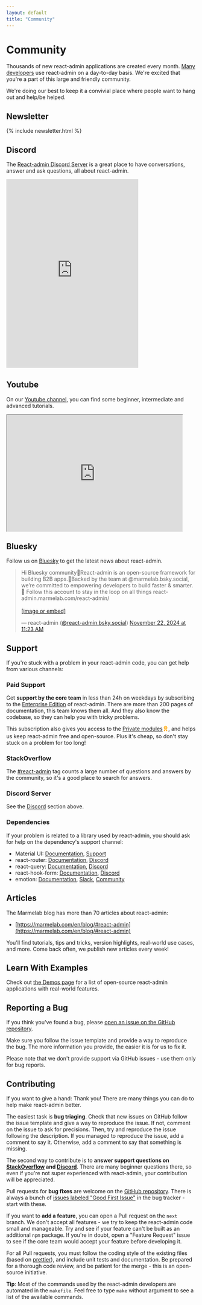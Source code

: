 ```yaml
---
layout: default
title: "Community"
---
```


<style>
    .iframe-wrapper {
        float: none;
        clear: both;
        max-width: 92.25%;
        position: relative;
        padding-bottom: 56.25%;
        padding-top: 25px;
        height: 0;
    }

    .iframe-wrapper iframe {
        position: absolute;
        top: 0;
        left: 0;
        width: 100%;
        height: 100%;
    }
</style>

# Community

Thousands of new react-admin applications are created every month. [Many developers](https://github.com/marmelab/react-admin/network/dependents) use react-admin on a day-to-day basis. We're excited that you're a part of this large and friendly community.

We're doing our best to keep it a convivial place where people want to hang out and help/be helped.

## Newsletter

{% include newsletter.html %}

## Discord

The [React-admin Discord Server](https://discord.gg/GeZF9sqh3N) is a great place to have conversations, answer and ask questions, all about react-admin.

<iframe src="https://discord.com/widget?id=830711057643208724&theme=dark" width="350" height="500" allowtransparency="true" frameborder="0" sandbox="allow-popups allow-popups-to-escape-sandbox allow-same-origin allow-scripts"></iframe>

## Youtube

On our [Youtube channel](https://www.youtube.com/@react-admin), you can find some beginner, intermediate and advanced tutorials.

<div class="iframe-wrapper">
    <iframe
        src="https://www.youtube.com/embed/videoseries?si=-m56_m4W9dEcJjw5&amp;list=PLBCskKfEEuGvgjdpfvH4ZAIGx4UJAUNwP">
    </iframe>
</div>

## Bluesky

Follow us on [Bluesky](https://bsky.app/profile/react-admin.bsky.social) to get the latest news about react-admin.

<blockquote class="bluesky-embed" data-bluesky-uri="at://did:plc:o674lugddxaovsgqijmz4ktu/app.bsky.feed.post/3lbjr4odolc23" data-bluesky-cid="bafyreiefzmsxztuy3btf2vabbhfnuirsf4ck625ldrner4lzwhwvm5oena"><p lang="en">Hi Bluesky community👋React-admin is an open-source framework for building B2B apps.🚀Backed by the team at @marmelab.bsky.social, we’re committed to empowering developers to build faster &amp; smarter.📲 Follow this account to stay in the loop on all things react-admin.marmelab.com/react-admin/<br><br><a href="https://bsky.app/profile/did:plc:o674lugddxaovsgqijmz4ktu/post/3lbjr4odolc23?ref_src=embed">[image or embed]</a></p>&mdash; react-admin (<a href="https://bsky.app/profile/did:plc:o674lugddxaovsgqijmz4ktu?ref_src=embed">@react-admin.bsky.social</a>) <a href="https://bsky.app/profile/did:plc:o674lugddxaovsgqijmz4ktu/post/3lbjr4odolc23?ref_src=embed">November 22, 2024 at 11:23 AM</a></blockquote><script async src="https://embed.bsky.app/static/embed.js" charset="utf-8"></script>

## Support

If you're stuck with a problem in your react-admin code, you can get help from various channels:

### Paid Support

Get **support by the core team** in less than 24h on weekdays by subscribing to the [Enterprise Edition](https://react-admin-ee.marmelab.com) of react-admin. There are more than 200 pages of documentation, this team knows them all. And they also know the codebase, so they can help you with tricky problems.

This subscription also gives you access to the [Private modules](https://react-admin-ee.marmelab.com/#private-modules)<img class="premium" src="./img/premium.svg" style="width: 15px;margin: 0 0px;box-shadow: none;vertical-align:middle"/>, and helps us keep react-admin free and open-source. Plus it's cheap, so don't stay stuck on a problem for too long!

### StackOverflow

The [#react-admin](https://stackoverflow.com/questions/tagged/react-admin) tag counts a large number of questions and answers by the community, so it's a good place to search for answers.

### Discord Server

See the [Discord](#discord) section above.

### Dependencies

If your problem is related to a library used by react-admin, you should ask for help on the dependency's support channel:

* Material UI: [Documentation](https://mui.com/material-ui/getting-started/), [Support](https://mui.com/material-ui/getting-started/support/)
* react-router: [Documentation](https://reactrouter.com/en/main), [Discord](https://rmx.as/discord)
* react-query: [Documentation](https://tanstack.com/query/v5/docs/react/overview), [Discord](https://tlinz.com/discord)
* react-hook-form: [Documentation](https://react-hook-form.com/get-started), [Discord](https://discord.gg/yYv7GZ8)
* emotion: [Documentation](https://emotion.sh/docs/introduction), [Slack](https://join.slack.com/t/emotion-slack/shared_invite/zt-rmtwsy74-2uvyFdz5uxa8OiMguJJeuQ), [Community](https://emotion.sh/docs/community)

## Articles

The Marmelab blog has more than 70 articles about react-admin:

* [https://marmelab.com/en/blog/#react-admin](https://marmelab.com/en/blog/#react-admin)

You'll find tutorials, tips and tricks, version highlights, real-world use cases, and more. Come back often, we publish new articles every week!

## Learn With Examples

Check out [the Demos page](./Demos.md) for a list of open-source react-admin applications with real-world features.

## Reporting a Bug

If you think you've found a bug, please [open an issue on the GitHub repository](https://github.com/marmelab/react-admin/issues).

Make sure you follow the issue template and provide a way to reproduce the bug. The more information you provide, the easier it is for us to fix it.

Please note that we don't provide support via GitHub issues - use them only for bug reports.

## Contributing

If you want to give a hand: Thank you! There are many things you can do to help make react-admin better.

The easiest task is **bug triaging**. Check that new issues on GitHub follow the issue template and give a way to reproduce the issue. If not, comment on the issue to ask for precisions. Then, try and reproduce the issue following the description. If you managed to reproduce the issue, add a comment to say it. Otherwise, add a comment to say that something is missing.

The second way to contribute is to **answer support questions on [StackOverflow](https://stackoverflow.com/questions/tagged/react-admin) and [Discord](https://discord.com/channels/830711057643208724/1022443113391853578)**. There are many beginner questions there, so even if you're not super experienced with react-admin, your contribution will be appreciated.

Pull requests for **bug fixes** are welcome on the [GitHub repository](https://github.com/marmelab/react-admin). There is always a bunch of [issues labeled "Good First Issue"](https://github.com/marmelab/react-admin/issues?q=is%3Aopen+is%3Aissue+label%3A%22good+first+issue%22) in the bug tracker - start with these.

If you want to **add a feature**, you can open a Pull request on the `next` branch. We don't accept all features - we try to keep the react-admin code small and manageable. Try and see if your feature can't be built as an additional `npm` package. If you're in doubt, open a "Feature Request" issue to see if the core team would accept your feature before developing it.

For all Pull requests, you must follow the coding style of the existing files (based on [prettier](https://github.com/prettier/prettier)), and include unit tests and documentation. Be prepared for a thorough code review, and be patient for the merge - this is an open-source initiative.

**Tip**: Most of the commands used by the react-admin developers are automated in the `makefile`. Feel free to type `make` without argument to see a list of the available commands.
